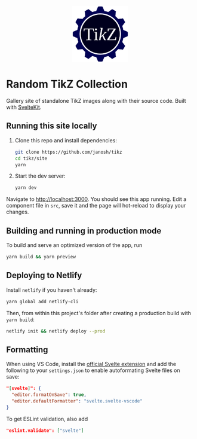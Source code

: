 <p align="center">
  <img src="static/favicon.svg" alt="TikZ" height=150>
</p>

# Random TikZ Collection

Gallery site of standalone TikZ images along with their source code. Built with [SvelteKit](https://kit.svelte.dev).

## Running this site locally

1. Clone this repo and install dependencies:

   ```sh
   git clone https://github.com/janosh/tikz
   cd tikz/site
   yarn
   ```

2. Start the dev server:

   ```sh
   yarn dev
   ```

Navigate to <http://localhost:3000>. You should see this app running. Edit a component file in `src`, save it and the page will hot-reload to display your changes.

## Building and running in production mode

To build and serve an optimized version of the app, run

```sh
yarn build && yarn preview
```

## Deploying to Netlify

Install `netlify` if you haven't already:

```sh
yarn global add netlify-cli
```

Then, from within this project's folder after creating a production build with `yarn build`:

```sh
netlify init && netlify deploy --prod
```

## Formatting

When using VS Code, install the [official Svelte extension](https://marketplace.visualstudio.com/items?itemName=svelte.svelte-vscode) and add the following to your `settings.json` to enable autoformating Svelte files on save:

```json
"[svelte]": {
  "editor.formatOnSave": true,
  "editor.defaultFormatter": "svelte.svelte-vscode"
}
```

To get ESLint validation, also add

```json
"eslint.validate": ["svelte"]
```
